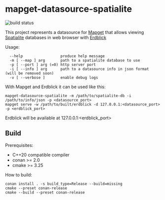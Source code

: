 # mapget-datasource-spatialite

![build status](https://github.com/Mapscape/mapget-datasource-spatialite/actions/workflows/ci.yaml/badge.svg)

This project represents a datasource for [Mapget](https://github.com/ndsev/mapget) that allows viewing [Spatialite](https://www.gaia-gis.it/fossil/libspatialite/index) databases in web browser with [Erdblick](https://github.com/ndsev/erdblick)

Usage:
```
  --help                 produce help message
  -m [ --map ] arg       path to a spatialite database to use
  -p [ --port ] arg (=0) http server port
  -i [ --info ] arg      path to a datasource info in json format (will be removed soon)
  -v [ --verbose ]       enable debug logs
```

With Mapget and Erdblick it can be used like this:
```
mapget-datasource-spatialite -m /path/to/spatialite-db -i /path/to/info/json -p <datasource_port>
mapget serve -w /path/to/built/erdblick -d 127.0.0.1:<datasource_port> -p <erdblick_port>
```
Erdblick will be available at 127.0.0.1:<erdblick_port>

## Build

Prerequisites:
- C++20 compatible compiler
- conan >= 2.0
- cmake >= 3.25

How to build:
```
conan install . -s build_type=Release --build=missing
cmake --preset conan-release
cmake --build --preset conan-release
```
